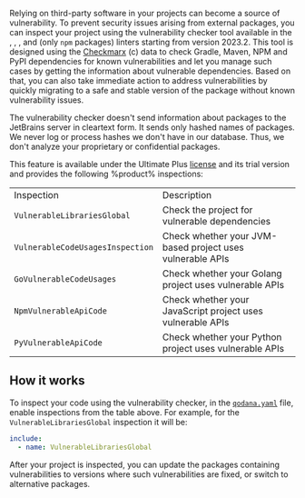 [//]: # (title: Vulnerability checker)

Relying on third-party software in your projects can become a source of vulnerability. To prevent security issues arising
from external packages, you can inspect your project using the vulnerability checker tool available in the 
[](qodana-jvm.md), [](qodana-python.md), [](qodana-go.md), and [](qodana-js.md) (only `npm` packages) linters 
starting from version 2023.2. This tool is designed using the 
[Checkmarx](https://checkmarx.com/) (c) data to check Gradle, Maven, NPM and PyPI dependencies for known vulnerabilities 
and let you manage such cases by getting the information about vulnerable dependencies. Based on that, you can also take 
immediate action to address vulnerabilities by quickly migrating to a safe and stable version of the package without 
known vulnerability issues.

The vulnerability checker doesn't send information about packages to the JetBrains server in cleartext form.
It sends only hashed names of packages. We never log or process hashes we don't have in our database. Thus, we don't 
analyze your proprietary or confidential packages.

This feature is available under the Ultimate Plus [license](pricing.md) and its trial version and provides the following
%product% inspections: 

<table>
    <tr>
        <td>Inspection</td>
        <td>Description</td>
    </tr>
    <tr>
        <td><code>VulnerableLibrariesGlobal</code></td>
        <td>Check the project for vulnerable dependencies</td>
    </tr>
    <tr>
        <td><code>VulnerableCodeUsagesInspection</code></td>
        <td>Check whether your JVM-based project uses vulnerable APIs</td>
    </tr>
    <tr>
        <td><code>GoVulnerableCodeUsages</code></td>
        <td>Check whether your Golang project uses vulnerable APIs</td>
    </tr>
    <tr>
        <td><code>NpmVulnerableApiCode</code></td>
        <td>Check whether your JavaScript project uses vulnerable APIs</td>
    </tr>
    <tr>
        <td><code>PyVulnerableApiCode</code></td>
        <td>Check whether your Python project uses vulnerable APIs</td>
    </tr>

</table>


## How it works

To inspect your code using the vulnerability checker, in the [`qodana.yaml`](qodana-yaml.md) file, enable inspections from the 
table above. For example, for the `VulnerableLibrariesGlobal` inspection it will be: 

<chunk id="package-checking-enable">

```yaml
include:
  - name: VulnerableLibrariesGlobal
```

</chunk>

After your project is inspected, you can update the packages containing vulnerabilities to versions where such 
vulnerabilities are fixed, or switch to alternative packages.